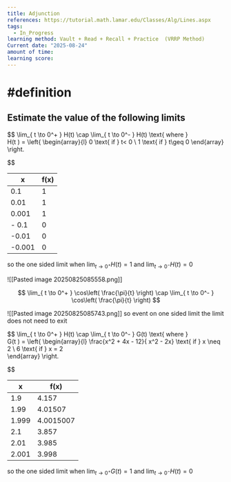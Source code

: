 ```yaml
---
title: Adjunction
references: https://tutorial.math.lamar.edu/Classes/Alg/Lines.aspx
tags:
  - In_Progress
learning method: Vault + Read + Recall + Practice  (VRRP Method)
Current date: "2025-08-24"
amount of time: 
learning score:
---
```


#  #definition 

## Estimate the value of the following limits 
$$
\lim_{ t \to 0^+ }    H(t)  \cap  \lim_{ t \to  0^- }  H(t)  \text{ where }   
H(t )  = \left\{ \begin{array}{l} 0 \text{  if } t< 0    \\
1  \text{ if } t\geq   0 
 \end{array}  \right. 

$$



| x      | f(x) |
| ------ | ---- |
| 0.1    | 1    |
| 0.01   | 1    |
| 0.001  | 1    |
| - 0.1  | 0    |
| -0.01  | 0    |
| -0.001 | 0    |
so the one sided limit when  $\lim_{ t \to 0^+ }    H(t)=1$  and $\lim_{ t \to  0^- }  H(t)=0$ 



![[Pasted image 20250825085558.png]]




$$
\lim_{ t \to 0^+ }   \cos\left( \frac{\pi}{t} \right)   \cap  \lim_{ t \to 0^- }   \cos\left( \frac{\pi}{t} \right)
$$

![[Pasted image 20250825085743.png]] 
so  event  on one sided limit the limit does not need to exit 


$$
\lim_{ t \to 0^+ }    H(t)  \cap  \lim_{ t \to  0^- }  G(t)  \text{ where }   
G(t )  = \left\{ \begin{array}{l} \frac{x^2 + 4x - 12}{ x^2  - 2x} \text{  if }  x \neq 2  \\
6  \text{ if } x  =  2  
 \end{array}  \right. 

$$



| x     | f(x)      |
| ----- | --------- |
| 1.9   | 4.157     |
| 1.99  | 4.01507   |
| 1.999 | 4.0015007 |
| 2.1   | 3.857     |
| 2.01  | 3.985     |
| 2.001 | 3.998     |
so the one sided limit when  $\lim_{ t \to 0^+ }    G(t)=1$  and $\lim_{ t \to  0^- }  H(t)=0$ 

